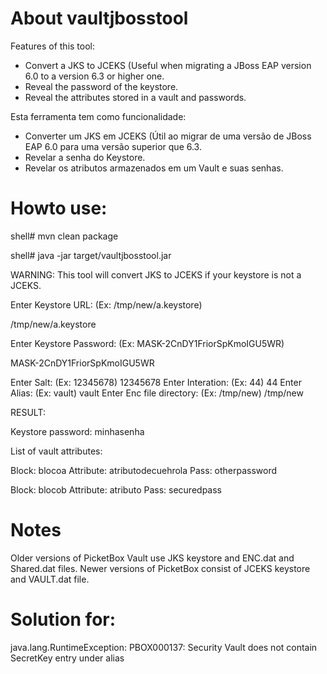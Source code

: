# About vaultjbosstool

Features of this tool:
- Convert a JKS to JCEKS (Useful when migrating a JBoss EAP version 6.0 to a version 6.3 or higher one.
- Reveal the password of the keystore.
- Reveal the attributes stored in a vault and passwords.

Esta ferramenta tem como funcionalidade:
- Converter um JKS em JCEKS (Útil ao migrar de uma versão de JBoss EAP 6.0 para uma versão superior que 6.3.
- Revelar a senha do Keystore.
- Revelar os atributos armazenados em um Vault e suas senhas.

# Howto use:

shell# mvn clean package

shell# java -jar target/vaultjbosstool.jar

WARNING: This tool will convert JKS to JCEKS if your keystore is not a JCEKS.

Enter Keystore URL: (Ex: /tmp/new/a.keystore)

/tmp/new/a.keystore

Enter Keystore Password: (Ex: MASK-2CnDY1FriorSpKmoIGU5WR)

MASK-2CnDY1FriorSpKmoIGU5WR

Enter Salt: (Ex: 12345678)
12345678
Enter Interation: (Ex: 44)
44
Enter Alias: (Ex: vault)
vault
Enter Enc file directory: (Ex: /tmp/new)
/tmp/new

RESULT:

Keystore password: minhasenha

List of vault attributes:

Block: blocoa Attribute: atributodecuehrola Pass: otherpassword

Block: blocob Attribute: atributo Pass: securedpass

# Notes
Older versions of PicketBox Vault use JKS keystore and ENC.dat and Shared.dat files.
Newer versions of PicketBox consist of JCEKS keystore and VAULT.dat file.

# Solution for:

java.lang.RuntimeException: PBOX000137: Security Vault does not contain SecretKey entry under alias
